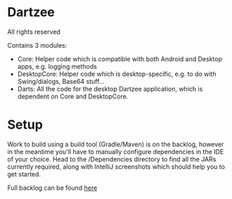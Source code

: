 # Dartzee
All rights reserved

Contains 3 modules:

 - Core: Helper code which is compatible with both Android and Desktop apps, e.g. logging methods
 - DesktopCore: Helper code which is desktop-specific, e.g. to do with Swing/dialogs, Base64 stuff...
 - Darts: All the code for the desktop Dartzee application, which is dependent on Core and DesktopCore.

# Setup

Work to build using a build tool (Gradle/Maven) is on the backlog, however in the meantime you'll have to manually configure dependencies in the IDE of your choice.
Head to the /Dependencies directory to find all the JARs currently required, along with IntelliJ screenshots which should help you to get started.

Full backlog can be found [here](https://trello.com/b/Plz8blWw/dartzee)
